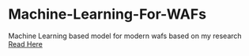 # Machine-Learning-For-WAFs
Machine Learning based model for modern wafs based on my research 
[Read Here](https://shivangx01b.github.io/machine-learning-for-wafs/)
